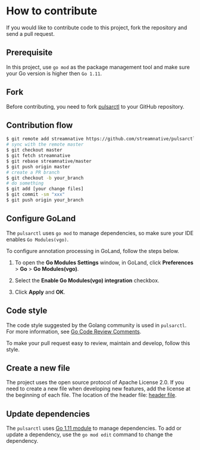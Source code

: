 <!--

    Licensed to the Apache Software Foundation (ASF) under one
    or more contributor license agreements.  See the NOTICE file
    distributed with this work for additional information
    regarding copyright ownership.  The ASF licenses this file
    to you under the Apache License, Version 2.0 (the
    "License"); you may not use this file except in compliance
    with the License.  You may obtain a copy of the License at

      http://www.apache.org/licenses/LICENSE-2.0

    Unless required by applicable law or agreed to in writing,
    software distributed under the License is distributed on an
    "AS IS" BASIS, WITHOUT WARRANTIES OR CONDITIONS OF ANY
    KIND, either express or implied.  See the License for the
    specific language governing permissions and limitations
    under the License.

-->

# How to contribute

If you would like to contribute code to this project, fork the repository and send a pull request.

## Prerequisite

In this project, use `go mod` as the package management tool and make sure your Go version is higher then `Go 1.11`.

## Fork

Before contributing, you need to fork [pulsarctl](https://github.com/streamnative/pulsarcli) to your GitHub repository.

## Contribution flow

```bash
$ git remote add streamnative https://github.com/streamnative/pulsarctl.git
# sync with the remote master
$ git checkout master
$ git fetch streamnative
$ git rebase streamnative/master
$ git push origin master
# create a PR branch
$ git checkout -b your_branch   
# do something
$ git add [your change files]
$ git commit -sm "xxx"
$ git push origin your_branch
```

## Configure GoLand

The `pulsarctl` uses `go mod` to manage dependencies, so make sure your IDE enables `Go Modules(vgo)`.

To configure annotation processing in GoLand, follow the steps below.

1. To open the **Go Modules Settings** window, in GoLand, click **Preferences** > **Go** > **Go Modules(vgo)**.

2. Select the **Enable Go Modules(vgo) integration** checkbox.

3. Click **Apply** and **OK**.

## Code style

The code style suggested by the Golang community is used in `pulsarctl`. 
For more information, see [Go Code Review Comments](https://github.com/golang/go/wiki/CodeReviewComments).

To make your pull request easy to review, maintain and develop, follow this style.

## Create a new file

The project uses the open source protocol of Apache License 2.0. If you need to create a new file when developing new features, 
add the license at the beginning of each file. The location of the header file: [header file](.header).

## Update dependencies

The `pulsarctl` uses [Go 1.11 module](https://github.com/golang/go/wiki/Modules) to manage dependencies. To add or update a dependency, use the `go mod edit` command to change the dependency.
